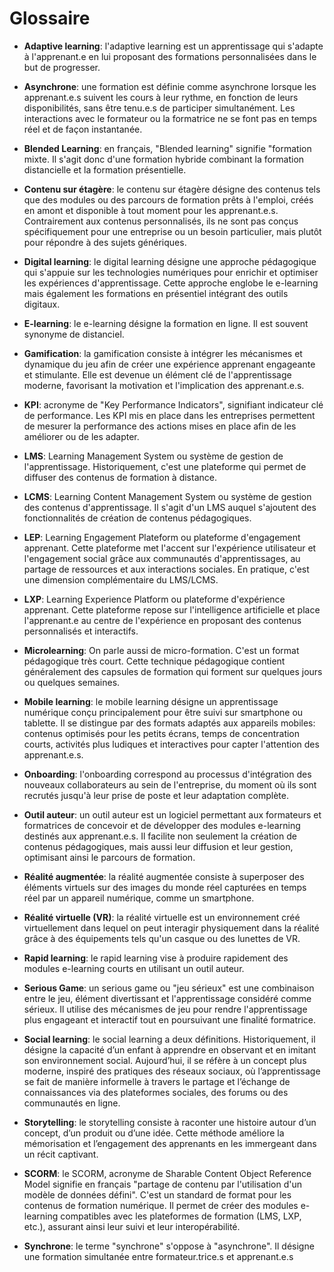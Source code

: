 # Glossaire

- **Adaptive learning**: l'adaptive learning est un apprentissage qui s'adapte à l'apprenant.e en lui proposant des formations personnalisées dans le but de progresser.

- **Asynchrone**: une formation est définie comme asynchrone lorsque les apprenant.e.s suivent les cours à leur rythme, en fonction de leurs disponibilités, sans être tenu.e.s de participer simultanément. Les interactions avec le formateur ou la formatrice ne se font pas en temps réel et de façon instantanée.

- **Blended Learning**: en français, "Blended learning" signifie "formation mixte. Il s'agit donc d'une formation hybride combinant la formation distancielle et la formation présentielle.

- **Contenu sur étagère**: le contenu sur étagère désigne des contenus tels que des modules ou des parcours de formation prêts à l'emploi, créés en amont et disponible à tout moment pour les apprenant.e.s. Contrairement aux contenus personnalisés, ils ne sont pas conçus spécifiquement pour une entreprise ou un besoin particulier, mais plutôt pour répondre à des sujets génériques.

- **Digital learning**: le digital learning désigne une approche pédagogique qui s'appuie sur les technologies numériques pour enrichir et optimiser les expériences d'apprentissage. Cette approche englobe le e-learning mais également les formations en présentiel intégrant des outils digitaux.

- **E-learning**: le e-learning désigne la formation en ligne. Il est souvent synonyme de distanciel.

- **Gamification**: la gamification consiste à intégrer les mécanismes et dynamique du jeu afin de créer une expérience apprenant engageante et stimulante. Elle est devenue un élément clé de l'apprentissage moderne, favorisant la motivation et l'implication des apprenant.e.s.

- **KPI**: acronyme de "Key Performance Indicators", signifiant indicateur clé de performance. Les KPI mis en place dans les entreprises permettent de mesurer la performance des actions mises en place afin de les améliorer ou de les adapter.

- **LMS**: Learning Management System ou système de gestion de l'apprentissage. Historiquement, c'est une plateforme qui permet de diffuser des contenus de formation à distance.

- **LCMS**: Learning Content Management System ou système de gestion des contenus d'apprentissage. Il s'agit d'un LMS auquel s'ajoutent des fonctionnalités de création de contenus pédagogiques.

- **LEP**: Learning Engagement Plateform ou plateforme d'engagement apprenant. Cette plateforme met l'accent sur l'expérience utilisateur et l'engagement social grâce aux communautés d'apprentissages, au partage de ressources et aux interactions sociales. En pratique, c'est une dimension complémentaire du LMS/LCMS.

- **LXP**: Learning Experience Platform ou plateforme d'expérience apprenant. Cette plateforme repose sur l'intelligence artificielle et place l'apprenant.e au centre de l'expérience en proposant des contenus personnalisés et interactifs.

- **Microlearning**: On parle aussi de micro-formation. C'est un format pédagogique très court. Cette technique pédagogique contient généralement des capsules de formation qui forment sur quelques jours ou quelques semaines.

- **Mobile learning**: le mobile learning désigne un apprentissage numérique conçu principalement pour être suivi sur smartphone ou tablette. Il se distingue par des formats adaptés aux appareils mobiles: contenus optimisés pour les petits écrans, temps de concentration courts, activités plus ludiques et interactives pour capter l'attention des apprenant.e.s.

- **Onboarding**: l'onboarding correspond au processus d'intégration des nouveaux collaborateurs au sein de l'entreprise, du moment où ils sont recrutés jusqu'à leur prise de poste et leur adaptation complète.

- **Outil auteur**: un outil auteur est un logiciel permettant aux formateurs et formatrices de concevoir et de développer des modules e-learning destinés aux apprenant.e.s. Il facilite non seulement la création de contenus pédagogiques, mais aussi leur diffusion et leur gestion, optimisant ainsi le parcours de formation.

- **Réalité augmentée**: la réalité augmentée consiste à superposer des éléments virtuels sur des images du monde réel capturées en temps réel par un appareil numérique, comme un smartphone.

- **Réalité virtuelle (VR)**: la réalité virtuelle est un environnement créé virtuellement dans lequel on peut interagir physiquement dans la réalité grâce à des équipements tels qu'un casque ou des lunettes de VR.

- **Rapid learning**: le rapid learning vise à produire rapidement des modules e-learning courts en utilisant un outil auteur.

- **Serious Game**: un serious game ou "jeu sérieux" est une combinaison entre le jeu, élément divertissant et l'apprentissage considéré comme sérieux. Il utilise des mécanismes de jeu pour rendre l'apprentissage plus engageant et interactif tout en poursuivant une finalité formatrice.

- **Social learning**: le social learning a deux définitions. Historiquement, il désigne la capacité d’un enfant à apprendre en observant et en imitant son environnement social. Aujourd’hui, il se réfère à un concept plus moderne, inspiré des pratiques des réseaux sociaux, où l’apprentissage se fait de manière informelle à travers le partage et l’échange de connaissances via des plateformes sociales, des forums ou des communautés en ligne.

- **Storytelling**: le storytelling consiste à raconter une histoire autour d’un concept, d’un produit ou d’une idée. Cette méthode améliore la mémorisation et l’engagement des apprenants en les immergeant dans un récit captivant.

- **SCORM**: le SCORM, acronyme de Sharable Content Object Reference Model signifie en français "partage de contenu par l'utilisation d'un modèle de données défini". C'est un standard de format pour les contenus de formation numérique. Il permet de créer des modules e-learning compatibles avec les plateformes de formation (LMS, LXP, etc.), assurant ainsi leur suivi et leur interopérabilité. 

- **Synchrone**: le terme "synchrone" s'oppose à "asynchrone". Il désigne une formation simultanée entre formateur.trice.s et apprenant.e.s